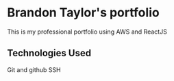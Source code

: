 # Brandon Taylor's portfolio

This is my professional portfolio using AWS and ReactJS

## Technologies Used

Git and github
SSH
